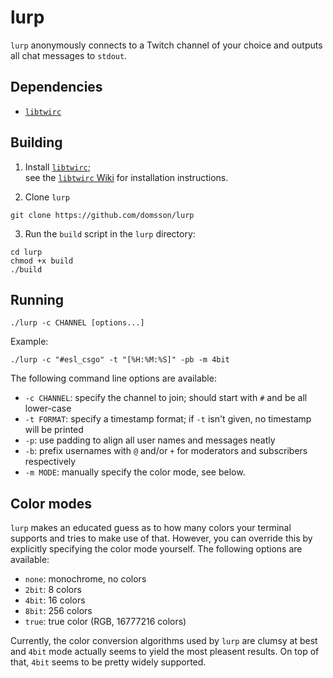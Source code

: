 # lurp 

`lurp` anonymously connects to a Twitch channel of your choice 
and outputs all chat messages to `stdout`.

## Dependencies

- [`libtwirc`](https://github.com/domsson/libtwirc)

## Building

1. Install [`libtwirc`](https://github.com/domsson/libtwirc);  
   see the [`libtwirc` Wiki](https://github.com/domsson/libtwirc/wiki)
   for installation instructions.

2. Clone `lurp`

````
git clone https://github.com/domsson/lurp
````

3. Run the `build` script in the `lurp` directory:

```
cd lurp
chmod +x build
./build
```

## Running

```
./lurp -c CHANNEL [options...]
````

Example:

```
./lurp -c "#esl_csgo" -t "[%H:%M:%S]" -pb -m 4bit
```

The following command line options are available:

- `-c CHANNEL`: specify the channel to join; should start with `#` 
                and be all lower-case
- `-t FORMAT`: specify a timestamp format; if `-t` isn't given, 
               no timestamp will be printed
- `-p`: use padding to align all user names and messages neatly
- `-b`: prefix usernames with `@` and/or `+` 
        for moderators and subscribers respectively
- `-m MODE`: manually specify the color mode, see below.

## Color modes

`lurp` makes an educated guess as to how many colors your terminal 
supports and tries to make use of that. However, you can override this 
by explicitly specifying the color mode yourself. The following options 
are available:

- `none`: monochrome, no colors
- `2bit`: 8 colors
- `4bit`: 16 colors
- `8bit`: 256 colors
- `true`: true color (RGB, 16777216 colors)

Currently, the color conversion algorithms used by `lurp` are clumsy
at best and `4bit` mode actually seems to yield the most pleasent results.
On top of that, `4bit` seems to be pretty widely supported.
